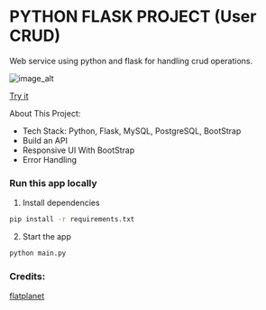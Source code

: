 # PYTHON FLASK PROJECT (User CRUD)

Web service using python and flask for handling crud operations.

![image_alt](https://github.com/p-sher4win/Flasker-DB-CURD/blob/d4de052a85e5246cf24a2e6c2cd290c36db90a4f/static/images/flasker-proj.png)

[Try it](https://flask-crud-proj.onrender.com)

About This Project:
- Tech Stack: Python, Flask, MySQL, PostgreSQL, BootStrap
- Build an API
- Responsive UI With BootStrap
- Error Handling

### Run this app locally
1. Install dependencies
```bash
pip install -r requirements.txt
```
2. Start the app
```bash
python main.py
```

### Credits:

[flatplanet](https://github.com/flatplanet/flasker)
